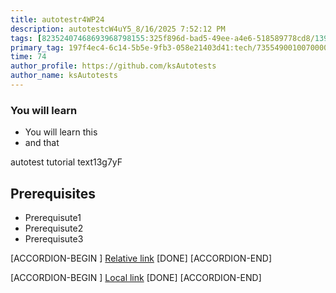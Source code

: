 ```yaml
---
title: autotestr4WP24
description: autotestcW4uY5_8/16/2025 7:52:12 PM
tags: [82352407468693968798155:325f896d-bad5-49ee-a4e6-518589778cd8/139269250608756787992873,197f4ec4-6c14-5b5e-9fb3-058e21403d41:tech/73554900100700000996,c1a376dd-ebd0-4787-804e-a23fef23ba06:4625ac99-30b5-4df6-a6c5-f840dd406e80/1bf8f1d5-d54a-41e0-b203-d94deae18a3c]
primary_tag: 197f4ec4-6c14-5b5e-9fb3-058e21403d41:tech/73554900100700000996/67838200100800006287
time: 74
author_profile: https://github.com/ksAutotests
author_name: ksAutotests
---
```

### You will learn
- You will learn this
- and that

autotest tutorial text13g7yF

## Prerequisites
- Prerequisute1
- Prerequisute2
- Prerequisute3

[ACCORDION-BEGIN [](step)]
[Relative link](autotest_tutorialb231ld)
[DONE]
[ACCORDION-END]

[ACCORDION-BEGIN [](step)]
[Local link](http://localhost/index.html)
[DONE]
[ACCORDION-END]

